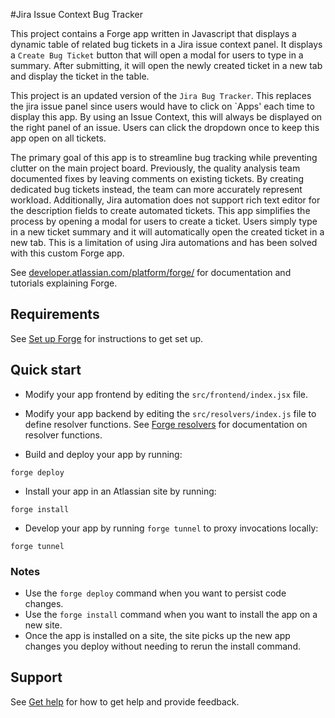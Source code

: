 #Jira Issue Context Bug Tracker 

This project contains a Forge app written in Javascript that displays a dynamic table of related bug tickets in a Jira issue context panel. It displays a `Create Bug Ticket` button that will open a modal for users to type in a summary. After submitting, it will open the newly created ticket in a new tab and display the ticket in the table.

This project is an updated version of the `Jira Bug Tracker`. This replaces the jira issue panel since users would have to click on `Apps' each time to display this app. By using an Issue Context, this will always be displayed on the right panel of an issue. Users can click the dropdown once to keep this app open on all tickets. 

The primary goal of this app is to streamline bug tracking while preventing clutter on the main project board. Previously, the quality analysis team documented fixes by leaving comments on existing tickets. By creating dedicated bug tickets instead, the team can more accurately represent workload. Additionally, Jira automation does not support rich text editor for the description fields to create automated tickets. This app simplifies the process by opening a modal for users to create a ticket. Users simply type in a new ticket summary and it will automatically open the created ticket in a new tab. This is a limitation of using Jira automations and has been solved with this custom Forge app. 




See [developer.atlassian.com/platform/forge/](https://developer.atlassian.com/platform/forge) for documentation and tutorials explaining Forge.

## Requirements

See [Set up Forge](https://developer.atlassian.com/platform/forge/set-up-forge/) for instructions to get set up.

## Quick start

- Modify your app frontend by editing the `src/frontend/index.jsx` file.

- Modify your app backend by editing the `src/resolvers/index.js` file to define resolver functions. See [Forge resolvers](https://developer.atlassian.com/platform/forge/runtime-reference/custom-ui-resolver/) for documentation on resolver functions.

- Build and deploy your app by running:
```
forge deploy
```

- Install your app in an Atlassian site by running:
```
forge install
```

- Develop your app by running `forge tunnel` to proxy invocations locally:
```
forge tunnel
```

### Notes
- Use the `forge deploy` command when you want to persist code changes.
- Use the `forge install` command when you want to install the app on a new site.
- Once the app is installed on a site, the site picks up the new app changes you deploy without needing to rerun the install command.

## Support

See [Get help](https://developer.atlassian.com/platform/forge/get-help/) for how to get help and provide feedback.
